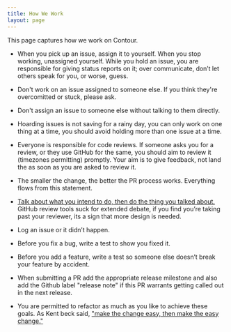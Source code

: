 ```yaml
---
title: How We Work
layout: page
---
```


This page captures how we work on Contour.

- When you pick up an issue, assign it to yourself.
When you stop working, unassigned yourself.
While you hold an issue, you are responsible for giving status reports on it; over communicate, don’t let others speak for you, or worse, guess.

- Don't work on an issue assigned to someone else. If you think they're overcomitted or stuck, please ask.

- Don't assign an issue to someone else without talking to them directly.

- Hoarding issues is not saving for a rainy day, you can only work on one thing at a time, you should avoid holding more than one issue at a time.

- Everyone is responsible for code reviews.
If someone asks you for a review, or they use GitHub for the same, you should aim to review it (timezones permitting) promptly.
Your aim is to give feedback, not land the as soon as you are asked to review it.

- The smaller the change, the better the PR process works.
Everything flows from this statement.

- [Talk about what you intend to do, then do the thing you talked about.][1]
GitHub review tools suck for extended debate, if you find you’re taking past your reviewer, its a sign that more design is needed.

- Log an issue or it didn’t happen. 

- Before you fix a bug, write a test to show you fixed it.

- Before you add a feature, write a test so someone else doesn’t break your feature by accident.

- When submitting a PR add the appropriate release milestone and also add the Github label "release note" if this PR warrants getting called out in the next release.

- You are permitted to refactor as much as you like to achieve these goals.
As Kent beck said, ["make the change easy, then make the easy change."][2]

[1]: https://dave.cheney.net/2019/02/18/talk-then-code
[2]: https://twitter.com/kentbeck/status/250733358307500032?lang=en
